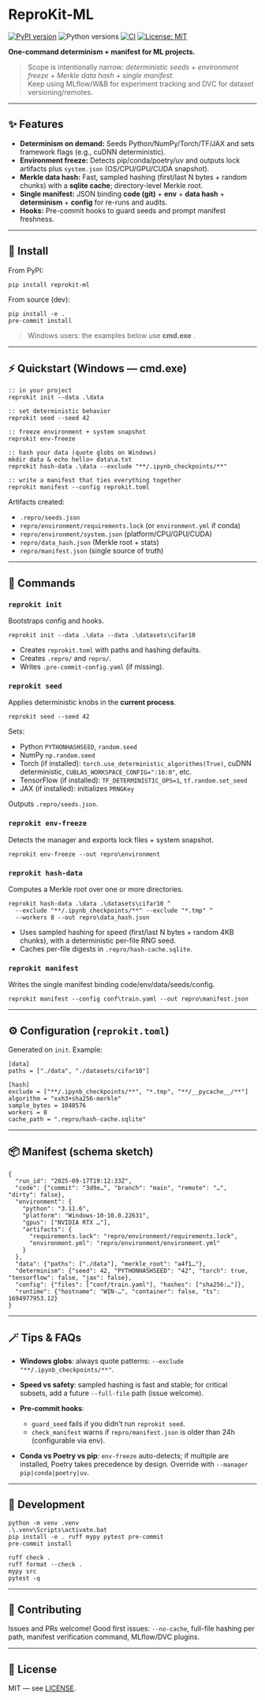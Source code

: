 # ReproKit-ML

[![PyPI version](https://img.shields.io/pypi/v/reprokit-ml.svg)](https://pypi.org/project/reprokit-ml/)
![Python versions](https://img.shields.io/pypi/pyversions/reprokit-ml.svg)
[![CI](https://github.com/abdulvahapmutlu/reprokit-ml/actions/workflows/ci.yml/badge.svg)](https://github.com/abdulvahapmutlu/reprokit-ml/actions/workflows/ci.yml)
[![License: MIT](https://img.shields.io/badge/License-MIT-yellow.svg)](LICENSE)

**One-command determinism + manifest for ML projects.**

> Scope is intentionally narrow: *deterministic seeds + environment freeze + Merkle data hash + single manifest*.  
> Keep using MLflow/W&B for experiment tracking and DVC for dataset versioning/remotes.

---

## ✨ Features

- **Determinism on demand:** Seeds Python/NumPy/Torch/TF/JAX and sets framework flags (e.g., cuDNN deterministic).
- **Environment freeze:** Detects pip/conda/poetry/uv and outputs lock artifacts plus `system.json` (OS/CPU/GPU/CUDA snapshot).
- **Merkle data hash:** Fast, sampled hashing (first/last N bytes + random chunks) with a **sqlite cache**; directory-level Merkle root.
- **Single manifest:** JSON binding **code (git)** + **env** + **data hash** + **determinism** + **config** for re-runs and audits.
- **Hooks:** Pre-commit hooks to guard seeds and prompt manifest freshness.

---

## 🚀 Install

From PyPI:
```
pip install reprokit-ml
````

From source (dev):

```
pip install -e .
pre-commit install
```

> Windows users: the examples below use **cmd.exe** .

---

## ⚡ Quickstart (Windows — cmd.exe)

```
:: in your project
reprokit init --data .\data

:: set deterministic behavior
reprokit seed --seed 42

:: freeze environment + system snapshot
reprokit env-freeze

:: hash your data (quote globs on Windows)
mkdir data & echo hello> data\a.txt
reprokit hash-data .\data --exclude "**/.ipynb_checkpoints/**"

:: write a manifest that ties everything together
reprokit manifest --config reprokit.toml
```

Artifacts created:

* `.repro/seeds.json`
* `repro/environment/requirements.lock` (or `environment.yml` if conda)
* `repro/environment/system.json` (platform/CPU/GPU/CUDA)
* `repro/data_hash.json` (Merkle root + stats)
* `repro/manifest.json` (single source of truth)

---

## 🧰 Commands

### `reprokit init`

Bootstraps config and hooks.

```
reprokit init --data .\data --data .\datasets\cifar10
```

* Creates `reprokit.toml` with paths and hashing defaults.
* Creates `.repro/` and `repro/`.
* Writes `.pre-commit-config.yaml` (if missing).

### `reprokit seed`

Applies deterministic knobs in the **current process**.

```
reprokit seed --seed 42
```

Sets:

* Python `PYTHONHASHSEED`, `random.seed`
* NumPy `np.random.seed`
* Torch (if installed): `torch.use_deterministic_algorithms(True)`, cuDNN deterministic, `CUBLAS_WORKSPACE_CONFIG=":16:8"`, etc.
* TensorFlow (if installed): `TF_DETERMINISTIC_OPS=1`, `tf.random.set_seed`
* JAX (if installed): initializes `PRNGKey`

Outputs `.repro/seeds.json`.

### `reprokit env-freeze`

Detects the manager and exports lock files + system snapshot.

```
reprokit env-freeze --out repro\environment
```

### `reprokit hash-data`

Computes a Merkle root over one or more directories.

```
reprokit hash-data .\data .\datasets\cifar10 ^
  --exclude "**/.ipynb_checkpoints/**" --exclude "*.tmp" ^
  --workers 8 --out repro\data_hash.json
```

* Uses sampled hashing for speed (first/last N bytes + random 4KB chunks), with a deterministic per-file RNG seed.
* Caches per-file digests in `.repro/hash-cache.sqlite`.

### `reprokit manifest`

Writes the single manifest binding code/env/data/seeds/config.

```
reprokit manifest --config conf\train.yaml --out repro\manifest.json
```

---

## ⚙️ Configuration (`reprokit.toml`)

Generated on `init`. Example:

```
[data]
paths = ["./data", "./datasets/cifar10"]

[hash]
exclude = ["**/.ipynb_checkpoints/**", "*.tmp", "**/__pycache__/**"]
algorithm = "xxh3+sha256-merkle"
sample_bytes = 1048576
workers = 8
cache_path = ".repro/hash-cache.sqlite"
```

---

## 📦 Manifest (schema sketch)

```
{
  "run_id": "2025-09-17T19:12:33Z",
  "code": {"commit": "3d9e…", "branch": "main", "remote": "…", "dirty": false},
  "environment": {
    "python": "3.11.6",
    "platform": "Windows-10-10.0.22631",
    "gpus": ["NVIDIA RTX …"],
    "artifacts": {
      "requirements.lock": "repro/environment/requirements.lock",
      "environment.yml": "repro/environment/environment.yml"
    }
  },
  "data": {"paths": ["./data"], "merkle_root": "a4f1…"},
  "determinism": {"seed": 42, "PYTHONHASHSEED": "42", "torch": true, "tensorflow": false, "jax": false},
  "config": {"files": ["conf/train.yaml"], "hashes": ["sha256:…"]},
  "runtime": {"hostname": "WIN-…", "container": false, "ts": 1694977953.12}
}
```

---

## 🪄 Tips & FAQs

* **Windows globs**: always quote patterns: `--exclude "**/.ipynb_checkpoints/**"`.
* **Speed vs safety**: sampled hashing is fast and stable; for critical subsets, add a future `--full-file` path (issue welcome).
* **Pre-commit hooks**:

  * `guard_seed` fails if you didn’t run `reprokit seed`.
  * `check_manifest` warns if `repro/manifest.json` is older than 24h (configurable via env).
* **Conda vs Poetry vs pip**: `env-freeze` auto-detects; if multiple are installed, Poetry takes precedence by design. Override with `--manager pip|conda|poetry|uv`.

---

## 🧪 Development

```
python -m venv .venv
.\.venv\Scripts\activate.bat
pip install -e . ruff mypy pytest pre-commit
pre-commit install

ruff check .
ruff format --check .
mypy src
pytest -q
```

---

## 🤝 Contributing

Issues and PRs welcome! Good first issues: `--no-cache`, full-file hashing per path, manifest verification command, MLflow/DVC plugins.

---

## 📜 License

MIT — see [LICENSE](LICENSE).
